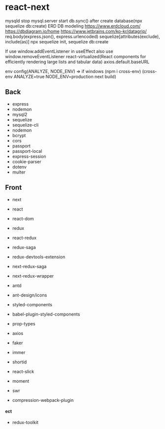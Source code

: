# react-next

mysqld stop
mysql.server start
db.sync() after create database(npx sequelize db:create)
ERD DB modeling https://www.erdcloud.com/ https://dbdiagram.io/home https://www.jetbrains.com/ko-kr/datagrip/
req.body(express.json(), express.urlencoded)
sequelize[attributes(exclude), include(as)]
npx sequelize init, sequelize db:create

If use window.addEventListener in useEffect also use window.removeEventListener
react-virtualized(React components for efficiently rendering large lists and tabular data)
axios.default.baseURL

env config(ANALYZE, NODE_ENV) => if windows (npm i cross-env) (cross-env ANALYZE=true NODE_ENV=production next build)

## Back

- express
- nodemon
- mysql2
- sequelize
- sequelize-cli
- nodemon
- bcrypt
- cors
- passport
- passport-local
- express-session
- cookie-parser
- dotenv
- multer

## Front

- next
- react
- react-dom

- redux
- react-redux
- redux-saga
- redux-devtools-extension
- next-redux-saga
- next-redux-wrapper

- antd
- ant-design/icons
- styled-components
- babel-plugin-styled-components

- prop-types
- axios
- faker
- immer
- shortid
- react-slick
- moment
- swr

- compression-webpack-plugin

#### ect

- redux-toolkit
